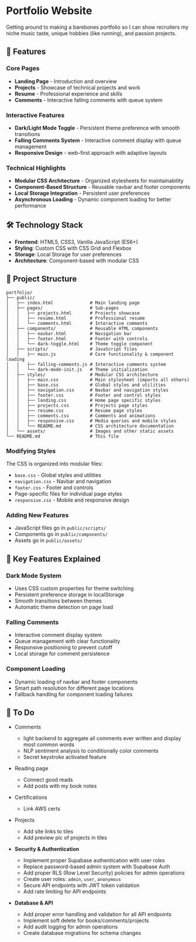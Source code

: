 # Portfolio Website

Getting around to making a barebones portfolio so I can show recruiters my niche music taste, unique
hobbies (like running), and passion projects.

## 🚀 Features

### Core Pages

- **Landing Page** - Introduction and overview
- **Projects** - Showcase of technical projects and work
- **Resume** - Professional experience and skills
- **Comments** - Interactive falling comments with queue system

### Interactive Features

- **Dark/Light Mode Toggle** - Persistent theme preference with smooth transitions
- **Falling Comments System** - Interactive comment display with queue management
- **Responsive Design** - web-first approach with adaptive layouts

### Technical Highlights

- **Modular CSS Architecture** - Organized stylesheets for maintainability
- **Component-Based Structure** - Reusable navbar and footer components
- **Local Storage Integration** - Persistent user preferences
- **Asynchronous Loading** - Dynamic component loading for better performance

## 🛠️ Technology Stack

- **Frontend**: HTML5, CSS3, Vanilla JavaScript (ES6+)
- **Styling**: Custom CSS with CSS Grid and Flexbox
- **Storage**: Local Storage for user preferences
- **Architecture**: Component-based with modular CSS

## 📁 Project Structure

```
portfolio/
├── public/
│   ├── index.html              # Main landing page
│   ├── pages/                  # Sub-pages
│   │   ├── projects.html       # Projects showcase
│   │   ├── resume.html         # Professional resume
│   │   └── comments.html       # Interactive comments
│   ├── components/             # Reusable HTML components
│   │   ├── navbar.html         # Navigation bar
│   │   ├── footer.html         # Footer with controls
│   │   └── dark-toggle.html    # Theme toggle component
│   ├── scripts/                # JavaScript files
│   │   ├── main.js             # Core functionality & component loading
│   │   ├── falling-comments.js # Interactive comments system
│   │   └── dark-mode-init.js   # Theme initialization
│   ├── styles/                 # Modular CSS architecture
│   │   ├── main.css            # Main stylesheet (imports all others)
│   │   ├── base.css            # Global styles and utilities
│   │   ├── navigation.css      # Navbar and navigation styles
│   │   ├── footer.css          # Footer and control styles
│   │   ├── landing.css         # Home page specific styles
│   │   ├── projects.css        # Projects page styles
│   │   ├── resume.css          # Resume page styles
│   │   ├── comments.css        # Comments and animations
│   │   ├── responsive.css      # Media queries and mobile styles
│   │   └── README.md           # CSS architecture documentation
│   └── assets/                 # Images and other static assets
└── README.md                   # This file
```

### Modifying Styles

The CSS is organized into modular files:

- `base.css` - Global styles and utilities
- `navigation.css` - Navbar and navigation
- `footer.css` - Footer and controls
- Page-specific files for individual page styles
- `responsive.css` - Mobile and responsive design

### Adding New Features

- JavaScript files go in `public/scripts/`
- Components go in `public/components/`
- Assets go in `public/assets/`

## 🔧 Key Features Explained

### Dark Mode System

- Uses CSS custom properties for theme switching
- Persistent preference storage in localStorage
- Smooth transitions between themes
- Automatic theme detection on page load

### Falling Comments

- Interactive comment display system
- Queue management with clear functionality
- Responsive positioning to prevent cutoff
- Local storage for comment persistence

### Component Loading

- Dynamic loading of navbar and footer components
- Smart path resolution for different page locations
- Fallback handling for component loading failures

## 📝 To Do

- Comments

  - light backend to aggregate all comments ever written and display most common words
  - NLP sentiment analysis to conditionally color comments
  - Secret keystroke activated feature

- Reading page

  - Connect good reads
  - Add posts with my book notes

- Certifications

  - Link AWS certs

- Projects

  - Add site links to tiles
  - Add preview pic of projects in tiles

- **Security & Authentication**

  - Implement proper Supabase authentication with user roles
  - Replace password-based admin system with Supabase Auth
  - Add proper RLS (Row Level Security) policies for admin operations
  - Create user roles: `admin`, `user`, `anonymous`
  - Secure API endpoints with JWT token validation
  - Add rate limiting for API endpoints

- **Database & API**

  - Add proper error handling and validation for all API endpoints
  - Implement soft delete for books/comments/projects
  - Add audit logging for admin operations
  - Create database migrations for schema changes

